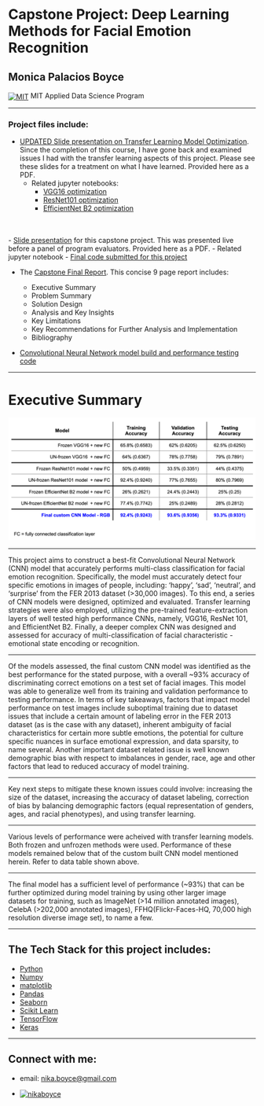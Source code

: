 # **Capstone Project: Deep Learning Methods for Facial Emotion Recognition**
## **Monica Palacios Boyce**

<a href="https://prolearn.mit.edu/applied-data-science-program" target="blank"><img align="center" src="https://upload.wikimedia.org/wikipedia/commons/thumb/0/0c/MIT_logo.svg/2560px-MIT_logo.svg.png" alt="MIT" width="40" /></a> MIT Applied Data Science Program

------
### **Project files include:**

- <a href="pdf/NEW_MPB_PRESENTATION_CAPSTONE.pdf">UPDATED Slide presentation on Transfer Learning Model Optimization</a>. Since the completion of this course, I have gone back and examined issues I had with the transfer learning aspects of this project. Please see these slides for a treatment on what I have learned. Provided here as a PDF.
  - Related jupyter notebooks:
    - <a href="https://github.com/MPBDS2022/Data-Science/blob/main/capstone/VGG16_modded_CAPSTONE.ipynb">VGG16 optimization</a>
    - <a href="https://github.com/MPBDS2022/Data-Science/blob/main/capstone/RESNET_modded_CAPSTONE.ipynb">ResNet101 optimization</a>
    - <a href="https://github.com/MPBDS2022/Data-Science/blob/main/capstone/EFFICIENTNET_modded_CAPSTONE.ipynb">EfficientNet B2 optimization</a>
</br>
</br>
- <a href="pdf/MPB_capstone_presentation.pdf">Slide presentation</a> for this capstone project. This was presented live before a panel of program evaluators. Provided here as a PDF.
  - Related jupyter notebook
    - <a href="https://github.com/MPBDS2022/Data-Science/blob/main/capstone/MPB_capstone_code.ipynb">Final code submitted for this project</a>

- The <a href="pdf/MPB-capstone-REPORT.pdf">Capstone Final Report</a>. This concise 9 page report includes:
  - Executive Summary 
  - Problem Summary
  - Solution Design
  - Analysis and Key Insights
  - Key Limitations
  - Key Recommendations for Further Analysis and Implementation
  - Bibliography

-  <a href="https://github.com/MPBDS2022/Data-Science/blob/main/capstone/MPB_capstone_code.ipynb">Convolutional Neural Network model build and performance testing code</a>

--------

# Executive Summary

![Final Data Table](images/all_data_table.png)

--------

This project aims to construct a best-fit Convolutional Neural Network (CNN) model that accurately performs multi-class classification for facial emotion recognition. Specifically, the model must accurately detect four specific emotions in images of people, including: ‘happy’, ‘sad’, ‘neutral’, and ‘surprise’ from the FER 2013 dataset (>30,000 images). To this end, a series of CNN models were designed, optimized and evaluated. Transfer learning strategies were also employed, utilizing the pre-trained feature-extraction layers of well tested high performance CNNs, namely, VGG16, ResNet 101, and EfficientNet B2. Finally, a deeper complex CNN was designed and assessed for accuracy of multi-classification of facial characteristic - emotional state encoding or recognition.

--------

Of the models assessed, the final custom CNN model was identified as the best performance for the stated purpose, with a overall ~93% accuracy of discriminating correct emotions on a test set of facial images. This model was able to generalize well from its training and validation performance to testing performance. In terms of key takeaways, factors that impact model performance on test images include suboptimal training due to dataset issues that include a certain amount of labeling error in the FER 2013 dataset (as is the case with any dataset), inherent ambiguity of facial characteristics for certain more subtle emotions, the potential for culture specific nuances in surface emotional expression, and data sparsity, to name several. Another important dataset related issue is well known demographic bias with respect to imbalances in gender, race, age and other factors that lead to reduced accuracy of model training.

--------

Key next steps to mitigate these known issues could involve: increasing the size of the dataset, increasing the accuracy of dataset labeling, correction of bias by balancing demographic factors (equal representation of genders, ages, and racial phenotypes), and using transfer learning.

--------

Various levels of performance were acheived with transfer learning models. Both frozen and unfrozen methods were used. Performance of these models remained below that of the custom built CNN model mentioned herein. Refer to data table shown above.

--------

The final model has a sufficient level of performance (~93%) that can be further optimized during model training by using other larger image datasets for training, such as ImageNet (>14 million annotated images), CelebA (>202,000 annotated images), FFHQ(Flickr-Faces-HQ, 70,000 high resolution diverse image set), to name a few.

-------
## **The Tech Stack for this project includes:**

- <a href="https://www.python.org" target="_blank" rel="noreferrer">Python</a>
- <a href="https://numpy.org/" target="_blank" rel="noreferrer">Numpy</a>
- <a href="https://matplotlib.org/" target="_blank" rel="noreferrer">matplotlib</a>
- <a href="https://pandas.pydata.org/" target="_blank" rel="noreferrer">Pandas</a>
- <a href="https://seaborn.pydata.org/" target="_blank" rel="noreferrer">Seaborn</a>
- <a href="https://scikit-learn.org/" target="_blank" rel="noreferrer">Scikit Learn</a>
- <a href="https://www.tensorflow.org" target="_blank" rel="noreferrer">TensorFlow</a>
- <a href="https://keras.io/" target="_blank" rel="noreferrer">Keras</a>

-------
## Connect with me:
- email: nika.boyce@gmail.com

- <a href="https://prolearn.mit.edu/applied-data-science-program" target="blank"><img align="center" src="https://raw.githubusercontent.com/rahuldkjain/github-profile-readme-generator/master/src/images/icons/Social/linked-in-alt.svg" alt="nikaboyce" height="30" width="40" /></a>
